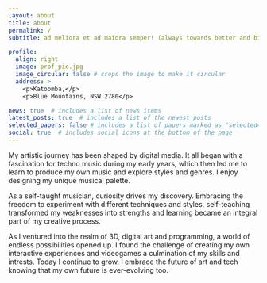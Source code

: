 ```yaml
---
layout: about
title: about
permalink: /
subtitle: ad meliora et ad maiora semper! (always towards better and bigger things)

profile:
  align: right
  image: prof_pic.jpg
  image_circular: false # crops the image to make it circular
  address: >  
    <p>Katoomba,</p>
    <p>Blue Mountains, NSW 2780</p>

news: true  # includes a list of news items
latest_posts: true  # includes a list of the newest posts
selected_papers: false # includes a list of papers marked as "selected={true}"
social: true  # includes social icons at the bottom of the page
---
```

My artistic journey has been shaped by digital media. It all began with a fascination for techno music during my early years, which then led me to learn to produce my own music and explore styles and genres. I enjoy designing my unique musical palette.

As a self-taught musician, curiosity drives my discovery. Embracing the freedom to experiment with different techniques and styles, self-teaching transformed my weaknesses into strengths and learning became an integral part of my creative process.

As I ventured into the realm of 3D, digital art and programming, a world of endless possibilities opened up. I found the challenge of creating my own interactive experiences and videogames a culmination of my skills and intrests.
Today I continue to grow. I embrace the future of art and tech knowing that my own future is ever-evolving too.
